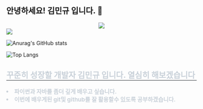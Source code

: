 ## 안녕하세요! 김민규 입니다. 👋

<div align="center">
  <img src="https://github.com/oka1313/oka1313/assets/101691440/92118a53-c5b6-40bc-b130-bf8c398d7b51" />
</div>

<img src="https://img.shields.io/badge/react-20232a.svg?style=for-the-badge&logo=react&logoColor=61DAFB" />

![Anurag's GitHub stats](https://github-readme-stats.vercel.app/api?username=kmg171&show_icons=true&theme=radical)

![Top Langs](https://github-readme-stats.vercel.app/api/top-langs/?username=kmg171&layout=compact)

<div style="text-align: left;"> 
    <h2 style="border-bottom: 1px solid #21262d; color: #c9d1d9;"> 꾸준히 성장할 개발자 김민규 입니다. 열심히 해보겠습니다 </h2>  
    <div style="font-weight: 700; font-size: 15px; text-align: left; color: #c9d1d9;"> <li> 파이썬과 자바를 좀더 깊게 배우고 싶습니다.</li></li><li> 이번에 배우게된 git및 github를 잘 활용할수 있도록 공부하겠습니다. </div> 
    </div>

<!--
**kmg171/kmg171** is a ✨ _special_ ✨ repository because its `README.md` (this file) appears on your GitHub profile.

Here are some ideas to get you started:

- 🔭 I’m currently working on ...
- 🌱 I’m currently learning ...
- 👯 I’m looking to collaborate on ...
- 🤔 I’m looking for help with ...
- 💬 Ask me about ...
- 📫 How to reach me: ...
- 😄 Pronouns: ...
- ⚡ Fun fact: ...
-->
